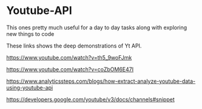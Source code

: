# Youtube-API

This ones pretty much useful for a day to day tasks along with exploring new things to code

These links shows the deep demonstrations of Yt API.

https://www.youtube.com/watch?v=th5_9woFJmk

https://www.youtube.com/watch?v=coZbOM6E47I

https://www.analyticssteps.com/blogs/how-extract-analyze-youtube-data-using-youtube-api

https://developers.google.com/youtube/v3/docs/channels#snippet
